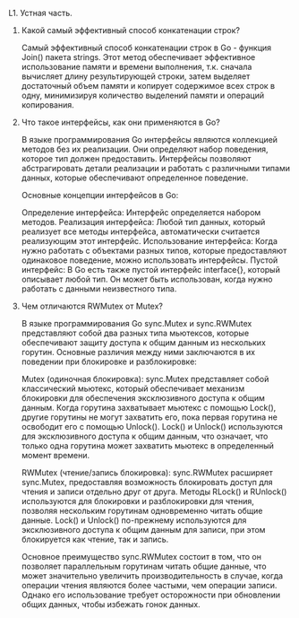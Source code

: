 L1. Устная часть.

1. Какой самый эффективный способ конкатенации строк?

   Самый эффективный способ конкатенации строк в Go - функция Join() пакета strings.
   Этот метод обеспечивает эффективное использование памяти и времени выполнения,
   т.к. сначала вычисляет длину результирующей строки, затем выделяет достаточный объем памяти и копирует содержимое всех строк в одну, минимизируя количество выделений памяти и операций копирования.

2. Что такое интерфейсы, как они применяются в Go?

   В языке программирования Go интерфейсы являются коллекцией методов без их реализации.
   Они определяют набор поведения, которое тип должен предоставить. Интерфейсы позволяют абстрагировать детали реализации и работать с различными типами данных, которые обеспечивают определенное поведение.

   Основные концепции интерфейсов в Go:

    Определение интерфейса: Интерфейс определяется набором методов.
    Реализация интерфейса: Любой тип данных, который реализует все методы интерфейса, автоматически считается реализующим этот интерфейс.
    Использование интерфейса: Когда нужно работать с объектами разных типов, которые предоставляют одинаковое поведение, можно использовать интерфейсы.
    Пустой интерфейс: В Go есть также пустой интерфейс interface{}, который описывает любой тип. Он может быть использован, когда нужно работать с данными неизвестного типа.

3. Чем отличаются RWMutex от Mutex?

   В языке программирования Go sync.Mutex и sync.RWMutex представляют собой два разных типа мьютексов, которые обеспечивают защиту доступа к общим данным из нескольких горутин.
   Основные различия между ними заключаются в их поведении при блокировке и разблокировке:

    Mutex (одиночная блокировка):
        sync.Mutex представляет собой классический мьютекс, который обеспечивает механизм блокировки для обеспечения эксклюзивного доступа к общим данным.
        Когда горутина захватывает мьютекс с помощью Lock(), другие горутины не могут захватить его, пока первая горутина не освободит его с помощью Unlock().
        Lock() и Unlock() используются для эксклюзивного доступа к общим данным, что означает, что только одна горутина может захватить мьютекс в определенный момент времени.

    RWMutex (чтение/запись блокировка):
        sync.RWMutex расширяет sync.Mutex, предоставляя возможность блокировать доступ для чтения и записи отдельно друг от друга.
        Методы RLock() и RUnlock() используются для блокировки и разблокировки для чтения, позволяя нескольким горутинам одновременно читать общие данные.
        Lock() и Unlock() по-прежнему используются для эксклюзивного доступа к общим данным для записи, при этом блокируется как чтение, так и запись.

    Основное преимущество sync.RWMutex состоит в том, что он позволяет параллельным горутинам читать общие данные, что может значительно увеличить производительность в случае, когда операции чтения являются более частыми, чем операции записи.
    Однако его использование требует осторожности при обновлении общих данных, чтобы избежать гонок данных.
